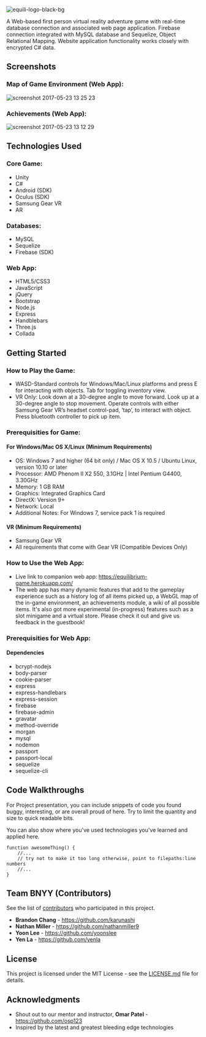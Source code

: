 ![equili-logo-black-bg](https://cloud.githubusercontent.com/assets/21274043/26372159/c7258f18-3fb1-11e7-902d-1b713b9524ca.png)

A Web-based first person virtual reality adventure game with real-time database connection and associated web page application. Firebase connection integrated with MySQL database and Sequelize, Object Relational Mapping. Website application functionality works closely with encrypted C# data.

## Screenshots
### Map of Game Environment (Web App):
![screenshot 2017-05-23 13 25 23](https://cloud.githubusercontent.com/assets/21274043/26374795/636b01ba-3fbb-11e7-9c74-694d09adad49.png)

### Achievements (Web App):
![screenshot 2017-05-23 13 12 29](https://cloud.githubusercontent.com/assets/21274043/26374283/95a2f220-3fb9-11e7-8c26-c837ed7458da.png)

## Technologies Used
### Core Game:
- Unity
- C#
- Android (SDK)
- Oculus (SDK)
- Samsung Gear VR
- AR

### Databases:
- MySQL
- Sequelize
- Firebase (SDK)

### Web App:
- HTML5/CSS3
- JavaScript
- jQuery
- Bootstrap
- Node.js
- Express
- Handblebars
- Three.js
- Collada

## Getting Started
### How to Play the Game:
- WASD-Standard controls for Windows/Mac/Linux platforms and press E for interacting with objects. Tab for toggling inventory view.
- VR Only: Look down at a 30-degree angle to move forward. Look up at a 30-degree angle to stop movement. Operate controls with either Samsung Gear VR’s headset control-pad, ‘tap’, to interact with object. Press bluetooth controller to pick up item.

### Prerequisities for Game:
#### For Windows/Mac OS X/Linux (Minimum Requirements)
- OS: Windows 7 and higher (64 bit only) / Mac OS X 10.5 / Ubuntu Linux, version 10.10 or later
- Processor: AMD Phenom II X2 550, 3.1GHz | Intel Pentium G4400, 3.30GHz
- Memory: 1 GB RAM
- Graphics: Integrated Graphics Card
- DirectX: Version 9+
- Network: Local
- Additional Notes: For Windows 7, service pack 1 is required

#### VR (Minimum Requirements)
- Samsung Gear VR
- All requirements that come with Gear VR (Compatible Devices Only)

### How to Use the Web App:
- Live link to companion web app: https://equilibrium-game.herokuapp.com/
- The web app has many dynamic features that add to the gameplay experience such as a history log of all items picked up, a WebGL map of the in-game environment, an achievements module, a wiki of all possible items. It's also got more experimental (in-progress) features such as a slot minigame and a virtual store. Please check it out and give us feedback in the guestbook!

### Prerequisities for Web App:
#### Dependencies
- bcrypt-nodejs
- body-parser
- cookie-parser
- express
- express-handlebars
- express-session
- firebase
- firebase-admin
- gravatar
- method-override
- morgan
- mysql
- nodemon
- passport
- passport-local
- sequelize
- sequelize-cli

## Code Walkthroughs
For Project presentation, you can include snippets of code you found buggy, interesting, or are overall proud of here.  Try to limit the quantity and size to quick readable bits.

You can also show where you've used technologies you've learned and applied here.

```
function awesomeThing() {
    //...
    // try not to make it too long otherwise, point to filepaths:line numbers
    //...
}
```

## Team BNYY (Contributors)
See the list of [contributors](https://github.com/yoonslee/project2-game/contributors) who participated in this project.

* **Brandon Chang** - https://github.com/karunashi
* **Nathan Miller** - https://github.com/nathanmiller9
* **Yoon Lee** - https://github.com/yoonslee
* **Yen La** - https://github.com/yenla

## License
This project is licensed under the MIT License - see the [LICENSE.md](https://github.com/yoonslee/project2-game/blob/master/LICENSE) file for details.

## Acknowledgments
* Shout out to our mentor and instructor, **Omar Patel** - https://github.com/osp123
* Inspired by the latest and greatest bleeding edge technologies
